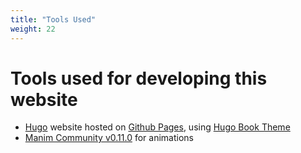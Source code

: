 ```yaml
---
title: "Tools Used"
weight: 22
---
```


# Tools used for developing this website

- [Hugo](https://github.com/gohugoio/hugo) website hosted on [Github Pages](https://pages.github.com/), using [Hugo Book Theme](https://github.com/alex-shpak/hugo-book)
- [Manim Community v0.11.0](https://github.com/ManimCommunity/manim) for animations
